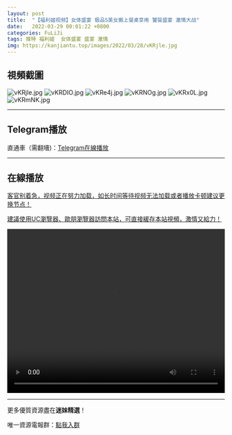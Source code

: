 ```yaml
---
layout: post
title:  "【福利姬视频】女体盛宴 极品S美女搬上餐桌享用 饕餮盛宴 激情大战"
date:   2022-03-29 00:01:22 +0800
categories: FuLiJi
tags: 推特 福利姬  女体盛宴 盛宴 激情
img: https://kanjiantu.top/images/2022/03/28/vKRjle.jpg
---
```



## 視頻截圖

![vKRjle.jpg](https://kanjiantu.top/images/2022/03/28/vKRjle.jpg)
![vKRDIO.jpg](https://kanjiantu.top/images/2022/03/28/vKRDIO.jpg)
![vKRe4j.jpg](https://kanjiantu.top/images/2022/03/28/vKRe4j.jpg)
![vKRNOg.jpg](https://kanjiantu.top/images/2022/03/28/vKRNOg.jpg)
![vKRx0L.jpg](https://kanjiantu.top/images/2022/03/28/vKRx0L.jpg)
![vKRmNK.jpg](https://kanjiantu.top/images/2022/03/28/vKRmNK.jpg)

* * *
## Telegram播放

直通車（需翻墻)：[Telegram在線播放](https://t.me/mimeijingxuan/259)

* * *
## 在線播放
<u>客官别着急，视频正在努力加载，如长时间等待视频无法加载或者播放卡顿建议更换节点！</u>

<u>建議使用UC瀏覽器、歐朋瀏覽器訪問本站，可直接緩存本站視頻，激情又給力！</u>
<center><video src="https://cdn.publer.io/uploads/videos/623f35bedb279760bbfbe89f/601b7f4b435609605ab8b5c4fd9858b4.mp4" width="100%" height="380px" controls="controls"></video></center>


* * *
更多優質資源盡在**迷妹精選**！

唯一資源電報群：[點我入群](https://t.me/mimeijingxuan)


